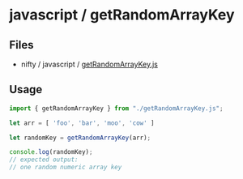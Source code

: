 # javascript / getRandomArrayKey

## Files

- nifty / javascript / [getRandomArrayKey.js](../../javascript/getRandomArrayKey.js)

## Usage

```javascript
import { getRandomArrayKey } from "./getRandomArrayKey.js";

let arr = [ 'foo', 'bar', 'moo', 'cow' ]

let randomKey = getRandomArrayKey(arr);

console.log(randomKey);
// expected output:
// one random numeric array key
```
